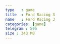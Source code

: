```yaml
---
type   : game
title  : Ford Racing 3
name   : Ford Racing 3
categories: [game]
telegram : 596
size : 343 MB
---
```



